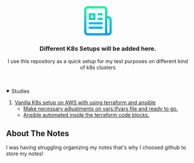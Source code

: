 



<!-- PROJECT LOGO -->
<br />
<p align="center">
  <a href="https://github.com/Ugurcancaykara/notes">
    <img src="images/logo.png" alt="Logo" width="80" height="80">
  </a>

  <h3 align="center">Different K8s Setups will be added here.</h3>

  <p align="center">
    I use this repository as a quick setup for my test purposes on different kind of k8s clusters
    <br />
    <br />
    <br />

  </p>
</p>



<!-- TABLE OF CONTENTS -->
<details open="open">
  <summary>Studies</summary>
  <ol>
    <li>
      <a href="https://github.com/Ugurcancaykara/k8s_cluster_setup/vanilla_k8s_aws">Vanilla K8s setup on AWS with using terraform and ansible </a>
      <ul>
        <li><a href="#built-with">Make necessary adjustments on vars.tfvars file and ready to go.</a></li>
      </ul>
      <ul>
        <li><a href="#built-with">Ansible automated inside the terraform code blocks.</a></li>
      </ul>
    </li>
  </ol>
</details>



<!-- ABOUT THE Notes -->
## About The Notes

I was having struggling organizing my notes that's why I choosed github to store my notes! 

